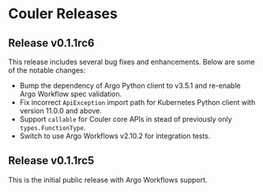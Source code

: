 # Couler Releases

## Release v0.1.1rc6

This release includes several bug fixes and enhancements. Below are some of the notable changes:

* Bump the dependency of Argo Python client to v3.5.1 and re-enable Argo Workflow spec validation.
* Fix incorrect `ApiException` import path for Kubernetes Python client with version 11.0.0 and above.
* Support `callable` for Couler core APIs in stead of previously only `types.FunctionType`.
* Switch to use Argo Workflows v2.10.2 for integration tests.

## Release v0.1.1rc5

This is the initial public release with Argo Workflows support.
